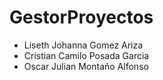 # GestorProyectos
- Liseth Johanna Gomez Ariza
- Cristian Camilo Posada Garcia
- Oscar Julian Montaño Alfonso
